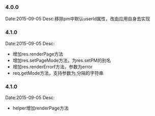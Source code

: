 ### 4.0.0

Date:2015-09-05
Desc:移除pm中默认userId属性，改由应用自身去实现

### 4.1.0

Date:2015-09-05
Desc:
* 增加res.renderPage方法
* 增加res.setPageMode方法，为res.setPM的别名
* 增加res.renderErrorf方法，参数为error
* req.getMode方法，支持参数为,分隔的字符串

### 4.1.0
Date:2015-09-05
Desc:
* helper增加renderPage方法